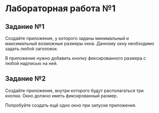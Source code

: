 # Лабораторная работа №1

## Задание №1

Создайте приложение, у которого заданы минимальный и максимальный возможные размеры окна. Данному окну необходимо задать любой заголовок.

В приложение нужно добавить кнопку фиксированного размера с любой надписью на ней.

## Задание №2

Создайте приложение, внутри которого будут располагаться три кнопки. Окно должно иметь фиксированный размер.

Попробуйте создать ещё одно окно при запуске приложения.
